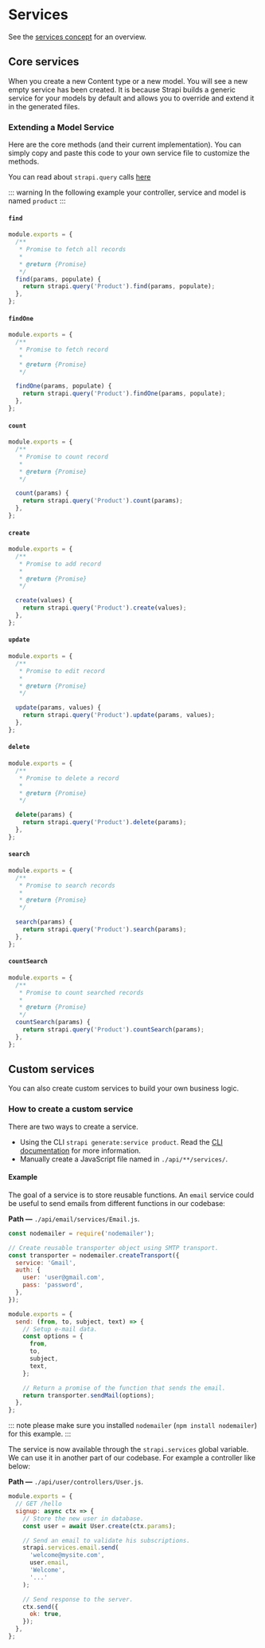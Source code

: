 # Services

See the [services concept](../concepts/concepts.md#services) for an overview.

## Core services

When you create a new Content type or a new model. You will see a new empty service has been created. It is because Strapi builds a generic service for your models by default and allows you to override and extend it in the generated files.

### Extending a Model Service

Here are the core methods (and their current implementation).
You can simply copy and paste this code to your own service file to customize the methods.

You can read about `strapi.query` calls [here](./queries.md)

::: warning
In the following example your controller, service and model is named `product`
:::

#### `find`

```js
module.exports = {
  /**
   * Promise to fetch all records
   *
   * @return {Promise}
   */
  find(params, populate) {
    return strapi.query('Product').find(params, populate);
  },
};
```

#### `findOne`

```js
module.exports = {
  /**
   * Promise to fetch record
   *
   * @return {Promise}
   */

  findOne(params, populate) {
    return strapi.query('Product').findOne(params, populate);
  },
};
```

#### `count`

```js
module.exports = {
  /**
   * Promise to count record
   *
   * @return {Promise}
   */

  count(params) {
    return strapi.query('Product').count(params);
  },
};
```

#### `create`

```js
module.exports = {
  /**
   * Promise to add record
   *
   * @return {Promise}
   */

  create(values) {
    return strapi.query('Product').create(values);
  },
};
```

#### `update`

```js
module.exports = {
  /**
   * Promise to edit record
   *
   * @return {Promise}
   */

  update(params, values) {
    return strapi.query('Product').update(params, values);
  },
};
```

#### `delete`

```js
module.exports = {
  /**
   * Promise to delete a record
   *
   * @return {Promise}
   */

  delete(params) {
    return strapi.query('Product').delete(params);
  },
};
```

#### `search`

```js
module.exports = {
  /**
   * Promise to search records
   *
   * @return {Promise}
   */

  search(params) {
    return strapi.query('Product').search(params);
  },
};
```

#### `countSearch`

```js
module.exports = {
  /**
   * Promise to count searched records
   *
   * @return {Promise}
   */
  countSearch(params) {
    return strapi.query('Product').countSearch(params);
  },
};
```

## Custom services

You can also create custom services to build your own business logic.

### How to create a custom service

There are two ways to create a service.

- Using the CLI `strapi generate:service product`. Read the [CLI documentation](../cli/CLI.md) for more information.
- Manually create a JavaScript file named in `./api/**/services/`.

#### Example

The goal of a service is to store reusable functions. An `email` service could be useful to send emails from different functions in our codebase:

**Path —** `./api/email/services/Email.js`.

```js
const nodemailer = require('nodemailer');

// Create reusable transporter object using SMTP transport.
const transporter = nodemailer.createTransport({
  service: 'Gmail',
  auth: {
    user: 'user@gmail.com',
    pass: 'password',
  },
});

module.exports = {
  send: (from, to, subject, text) => {
    // Setup e-mail data.
    const options = {
      from,
      to,
      subject,
      text,
    };

    // Return a promise of the function that sends the email.
    return transporter.sendMail(options);
  },
};
```

::: note
please make sure you installed `nodemailer` (`npm install nodemailer`) for this example.
:::

The service is now available through the `strapi.services` global variable. We can use it in another part of our codebase. For example a controller like below:

**Path —** `./api/user/controllers/User.js`.

```js
module.exports = {
  // GET /hello
  signup: async ctx => {
    // Store the new user in database.
    const user = await User.create(ctx.params);

    // Send an email to validate his subscriptions.
    strapi.services.email.send(
      'welcome@mysite.com',
      user.email,
      'Welcome',
      '...'
    );

    // Send response to the server.
    ctx.send({
      ok: true,
    });
  },
};
```

